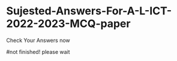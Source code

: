 # Sujested-Answers-For-A-L-ICT-2022-2023-MCQ-paper
Check Your Answers now

#not finished! please wait
